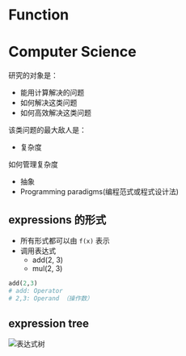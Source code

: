 # Function

# Computer Science

研究的对象是：
- 能用计算解决的问题
- 如何解决这类问题
- 如何高效解决这类问题

该类问题的最大敌人是：
- 复杂度

如何管理复杂度
- 抽象
- Programming paradigms(编程范式或程式设计法)

## expressions 的形式
- 所有形式都可以由 `f(x)` 表示
- 调用表达式
  - add(2, 3)
  - mul(2, 3)
```python
add(2,3)
# add: Operator
# 2,3: Operand （操作数）
```
## expression tree

![表达式树](https://wizardforcel.gitbooks.io/sicp-py/content/img/expression_tree.png)
